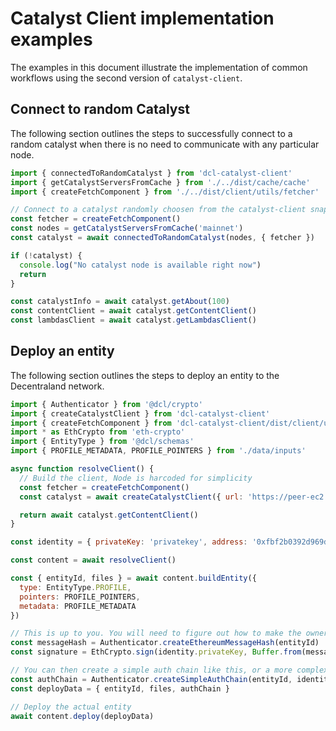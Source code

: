 # Catalyst Client implementation examples

The examples in this document illustrate the implementation of common workflows using the second version of `catalyst-client`.

## Connect to random Catalyst

The following section outlines the steps to successfully connect to a random catalyst when there is no need to communicate with any particular node.

```javascript
import { connectedToRandomCatalyst } from 'dcl-catalyst-client'
import { getCatalystServersFromCache } from './../dist/cache/cache'
import { createFetchComponent } from './../dist/client/utils/fetcher'

// Connect to a catalyst randomly choosen from the catalyst-client snapshot
const fetcher = createFetchComponent()
const nodes = getCatalystServersFromCache('mainnet')
const catalyst = await connectedToRandomCatalyst(nodes, { fetcher })

if (!catalyst) {
  console.log("No catalyst node is available right now")
  return
}

const catalystInfo = await catalyst.getAbout(100)
const contentClient = await catalyst.getContentClient()
const lambdasClient = await catalyst.getLambdasClient()
```

## Deploy an entity

The following section outlines the steps to deploy an entity to the Decentraland network.

```javascript
import { Authenticator } from '@dcl/crypto'
import { createCatalystClient } from 'dcl-catalyst-client'
import { createFetchComponent } from 'dcl-catalyst-client/dist/client/utils/fetcher'
import * as EthCrypto from 'eth-crypto'
import { EntityType } from '@dcl/schemas'
import { PROFILE_METADATA, PROFILE_POINTERS } from './data/inputs'

async function resolveClient() {
  // Build the client, Node is harcoded for simplicity
  const fetcher = createFetchComponent()
  const catalyst = await createCatalystClient({ url: 'https://peer-ec2.decentraland.org', fetcher })

  return await catalyst.getContentClient()
}

const identity = { privateKey: 'privatekey', address: '0xfbf2b0392d969db533189b596708ba9ba7f4e3cd' }

const content = await resolveClient()

const { entityId, files } = await content.buildEntity({
  type: EntityType.PROFILE,
  pointers: PROFILE_POINTERS,
  metadata: PROFILE_METADATA
})

// This is up to you. You will need to figure out how to make the owner of the pointer sign the entity id
const messageHash = Authenticator.createEthereumMessageHash(entityId)
const signature = EthCrypto.sign(identity.privateKey, Buffer.from(messageHash).toString('hex'))

// You can then create a simple auth chain like this, or a more complex one.
const authChain = Authenticator.createSimpleAuthChain(entityId, identity.address, signature)
const deployData = { entityId, files, authChain }

// Deploy the actual entity
await content.deploy(deployData)
```
